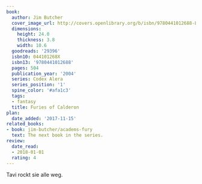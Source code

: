 ```yaml
---
book:
  author: Jim Butcher
  cover_image_url: http://covers.openlibrary.org/b/isbn/9780441012688-L.jpg
  dimensions:
    height: 24.0
    thickness: 3.8
    width: 10.6
  goodreads: '29396'
  isbn10: 044101268X
  isbn13: '9780441012688'
  pages: 504
  publication_year: '2004'
  series: Codex Alera
  series_position: '1'
  spine_color: '#afa1c3'
  tags:
  - fantasy
  title: Furies of Calderon
plan:
  date_added: '2017-11-15'
related_books:
- book: jim-butcher/academs-fury
  text: The next book in the series.
review:
  date_read:
  - 2018-01-01
  rating: 4
---
```


Tavi rockt sie alle weg.
